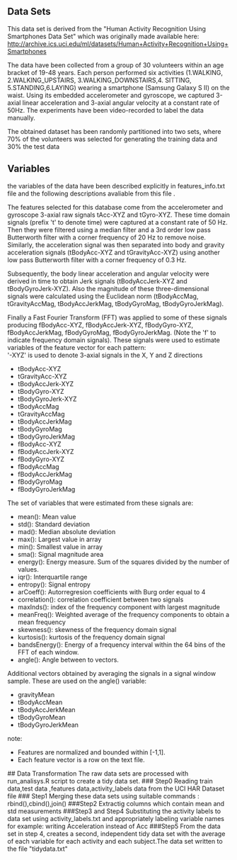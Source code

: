 ## Data Sets
This data set is derived from the "Human Activity Recognition Using Smartphones Data Set" which was originally made available here: http://archive.ics.uci.edu/ml/datasets/Human+Activity+Recognition+Using+Smartphones

The data have been collected from  a group of 30 volunteers within an age bracket of 19-48 years. Each person performed six activities (1.WALKING, 2.WALKING_UPSTAIRS, 3.WALKING_DOWNSTAIRS,4. SITTING, 5.STANDING,6.LAYING) wearing a smartphone (Samsung Galaxy S II) on the waist. Using its embedded accelerometer and gyroscope, we captured 3-axial linear acceleration and 3-axial angular velocity at a constant rate of 50Hz. The experiments have been video-recorded to label the data manually. 

The obtained dataset has been randomly partitioned into two sets, where 70% of the volunteers was selected for generating the training data and 30% the test data

## Variables
the variables of the data  have been described  explicitly in features_info.txt file and the following descriptions avaliable from this file .

The features selected for this database come from the accelerometer and gyroscope 3-axial raw signals tAcc-XYZ and tGyro-XYZ. These time domain signals (prefix 't' to denote time) were captured at a constant rate of 50 Hz. Then they were filtered using a median filter and a 3rd order low pass Butterworth filter with a corner frequency of 20 Hz to remove noise. Similarly, the acceleration signal was then separated into body and gravity acceleration signals (tBodyAcc-XYZ and tGravityAcc-XYZ) using another low pass Butterworth filter with a corner frequency of 0.3 Hz. 

Subsequently, the body linear acceleration and angular velocity were derived in time to obtain Jerk signals (tBodyAccJerk-XYZ and tBodyGyroJerk-XYZ). Also the magnitude of these three-dimensional signals were calculated using the Euclidean norm (tBodyAccMag, tGravityAccMag, tBodyAccJerkMag, tBodyGyroMag, tBodyGyroJerkMag). 

Finally a Fast Fourier Transform (FFT) was applied to some of these signals producing fBodyAcc-XYZ, fBodyAccJerk-XYZ, fBodyGyro-XYZ, fBodyAccJerkMag, fBodyGyroMag, fBodyGyroJerkMag. (Note the 'f' to indicate frequency domain signals). 
These signals were used to estimate variables of the feature vector for each pattern:  
'-XYZ' is used to denote 3-axial signals in the X, Y and Z directions
<ul>
<li>tBodyAcc-XYZ</li>
<li>tGravityAcc-XYZ</li>
<li>tBodyAccJerk-XYZ</li>
<li>tBodyGyro-XYZ</li>
<li>tBodyGyroJerk-XYZ</li>
<li>tBodyAccMag</li>
<li>tGravityAccMag</li>
<li>tBodyAccJerkMag</li>
<li>tBodyGyroMag</li>
<li>tBodyGyroJerkMag</li>
<li>fBodyAcc-XYZ</li>
<li>fBodyAccJerk-XYZ</li>
<li>fBodyGyro-XYZ</li>
<li>fBodyAccMag</li>
<li>fBodyAccJerkMag</li>
<li>fBodyGyroMag</li>
<li>fBodyGyroJerkMag</li>
</ul>
The set of variables that were estimated from these signals are: 
<ul>
<li>mean(): Mean value</li>
<li>std(): Standard deviation</li>
<li>mad(): Median absolute deviation </li>
<li>max(): Largest value in array</li>
<li>min(): Smallest value in array</li>
<li>sma(): Signal magnitude area</li>
<li>energy(): Energy measure. Sum of the squares divided by the number of values. </li>
<li>iqr(): Interquartile range</li> 
<li>entropy(): Signal entropy</li>
<li>arCoeff(): Autorregresion coefficients with Burg order equal to 4</li>
<li>correlation(): correlation coefficient between two signals</li>
<li>maxInds(): index of the frequency component with largest magnitude</li>
<li>meanFreq(): Weighted average of the frequency components to obtain a mean frequency</li>
<li>skewness(): skewness of the frequency domain signal </li>
<li>kurtosis(): kurtosis of the frequency domain signal </li>
<li>bandsEnergy(): Energy of a frequency interval within the 64 bins of the FFT of each window.</li>
<li>angle(): Angle between to vectors.</li>
</ul>
Additional vectors obtained by averaging the signals in a signal window sample. These are used on the angle() variable:
<ul>
<li>gravityMean</li>
<li>tBodyAccMean</li>
<li>tBodyAccJerkMean</li>
<li>tBodyGyroMean</li>
<li>tBodyGyroJerkMean</li>
</ul>
note:
<ul>
<li>Features are normalized and bounded within [-1,1].</li>
<li>Each feature vector is a row on the text file.</li>
 </ul>
## Data Transformation
The raw data sets are processed with run_analisys.R script to create a tidy data set.
### Step0
Reading train data,test data ,features data,activity_labels data from the UCI HAR Dataset file 
### Step1
Merging these data sets using suitable commands : rbind(),cbind(),join()
###Step2
Extractig columns which contain mean and std measurements
###Step3 and Step4
Substituting the activity labels to data set using activity_labels.txt and appropriately labeling variable names for example: writing Acceleration  instead of Acc 
###Step5
From the data set in step 4, creates a second, independent tidy data set with the average of each variable for each activity and each subject.The data set written to the file "tidydata.txt"
 

